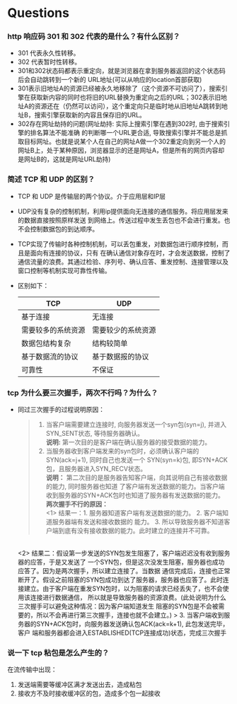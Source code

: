 # Questions
### http 响应码 301 和 302 代表的是什么？有什么区别？
  * 301 代表永久性转移。
  * 302 代表暂时性转移。
  * 301和302状态码都表示重定向，就是浏览器在拿到服务器返回的这个状态码后会自动跳转到一个新的
  URL地址(可以从响应的location首部获取)
  * 301表示旧地址A的资源已经被永久地移除了（这个资源不可访问了），搜索引擎在获取新内容的同时也将旧的URL替换为重定向之后的URL；302表示旧地址A的资源还在（仍然可以访问），这个重定向只是临时地从旧地址A跳转到地址B，搜索引擎获取新的内容且保存旧的URL。
  * 302存在网址劫持的问题(网址劫持: 实际上搜索引擎在遇到302时, 由于搜索引擎的排名算法不能准确
  的判断哪一个URL更合适, 导致搜索引擎并不能总是抓取目标网址。也就是说某个人在自己的网址A做一个302重定向到另一个人的网址B上，处于某种原因，浏览器显示的还是网址A，但是所有的网页内容却是网址B的，这就是网址URL劫持)

### 简述 TCP 和 UDP 的区别？
* TCP 和 UDP 是传输层的两个协议。介于应用层和IP层
* UDP没有复杂的控制机制，利用ip提供面向无连接的通信服务。将应用层发来的数据直接按照原样发送
  到网络上。传送过程中发生丢包也不会进行重发。也不会控制数据包的到达顺序。
* TCP实现了传输时各种控制机制，可以丢包重发，对数据包进行顺序控制，而且是面向有连接的协议，只有
  在确认通信对象存在时，才会发送数据，控制了通信流量的浪费。其通过检验、序列号、确认应答、重发控制、连接管理以及窗口控制等机制实现可靠性传输。
* 区别如下：
  
    TCP  |  UDP
  -------|-------
  基于连接 |  无连接
  需要较多的系统资源 | 需要较少的系统资源
  数据包结构复杂 | 结构较简单
  基于数据流的协议 | 基于数据报的协议
  可靠性 | 不保证

### tcp 为什么要三次握手，两次不行吗？为什么？
* 同过三次握手的过程说明原因：
  > 1. 当客户端需要建立连接时, 向服务器发送一个syn包(syn=j), 并进入SYN_SENT状态,
    等待服务器确认。<br>
    **说明:** 第一次目的是客户端在确认服务器的接受数据的能力。
  > 2. 当服务器收到客户端发来的syn包时，必须确认客户端的SYN(ack=j+1), 同时自己也发送一个
    SYN(syn=k)包, 即SYN+ACK包，且服务器进入SYN_RECV状态。<br>
    **说明：** 第二次目的是服务器告知客户端，向其说明自己有接收数据的能力, 同时服务器也知道
    了客户端有发送数据的能力。当客户端收到服务器的SYN+ACK包时也知道了服务器有发送数据的能力。<br>
    **两次握手不行的原因：** <br>
    <1> 结果一：1. 服务器知道客户端有发送数据的能力。 2. 客户端知道服务器端有发送和接收数据的
    能力。 3. 所以导致服务器不知道客户端到底有没有接收数据的能力。此时建立的连接并不可靠。
    <br>
    <2> 结果二：假设第一步发送的SYN包发生阻塞了，客户端迟迟没有收到服务器的应答，于是又发送了
    一个SYN包，但是这次没发生阻塞，服务器也成功应答了。因为是两次握手，所以建立连接了。当数据
    通信完成后，连接也正常断开了。假设之前阻塞的SYN包成功到达了服务器，服务器也应答了。此时连接建立。由于客户端在重发SYN包时，以为阻塞的请求已经丢失了，也不会使用该连接进行数据通信，
    所以就是导致服务器的资源浪费。(此处说明为什么三次握手可以避免这种情况：因为客户端知道发生
    阻塞的SYN包是不会被需要的，所以不会再进行第三次握手，连接也就不会建立。)
  > 3. 当客户端收到服务器的SYN+ACK包时，向服务器发送确认包ACK(ack=k+1), 此包发送完毕，客户
    端和服务器都会进入ESTABLISHED(TCP连接成功)状态，完成三次握手

### 说一下 tcp 粘包是怎么产生的？
在流传输中出现：

1. 发送端需要等缓冲区满才发送出去，造成粘包
2. 接收方不及时接收缓冲区的包，造成多个包一起接收
